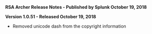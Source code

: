 **RSA Archer Release Notes - Published by Splunk October 19, 2018**


**Version 1.0.51 - Released October 19, 2018**

* Removed unicode dash from the copyright information
